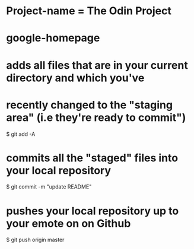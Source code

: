 # Project-name = The Odin Project
# google-homepage

# adds all files that are in your current directory and which you've
# recently changed to the "staging area" (i.e they're ready to commit")

$ git add -A

# commits all the "staged" files into your local repository
$ git commit -m "update README"

# pushes your local repository up to your emote on on Github
$ git push origin master
                                                              
